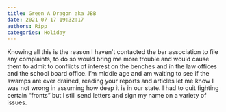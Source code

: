 ```yaml
---
title: Green A Dragon aka JBB
date: 2021-07-17 19:32:17
authors: Ripp
categories: Holiday
---
```


 Knowing all this is the reason I haven’t contacted the bar association to file any complaints, to do so would bring me more trouble and would cause them to admit to conflicts of interest on the benches and in the law offices and the school board office. I’m middle age and am waiting to see if the swamps are ever drained, reading your reports and articles let me know I was not wrong in assuming how deep it is in our state. I had to quit fighting certain “fronts” but I still send letters and sign my name on a variety of issues.